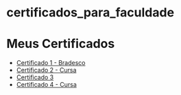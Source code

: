 # certificados_para_faculdade
# Meus Certificados

- [Certificado 1 - Bradesco](./certificados_para_faculdade/certificado%201%20bradesco.pdf)
- [Certificado 2 - Cursa](./certificados_para_faculdade/certificado%202%20cursa.pdf)
- [Certificado 3](./certificados_para_faculdade/certificado%203.pdf)
- [Certificado 4 - Cursa](./certificados_para_faculdade/certificado%204%20cursa.pdf)
